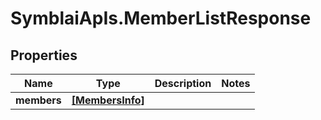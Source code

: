 # SymblaiApIs.MemberListResponse

## Properties
Name | Type | Description | Notes
------------ | ------------- | ------------- | -------------
**members** | [**[MembersInfo]**](MembersInfo.md) |  | 


